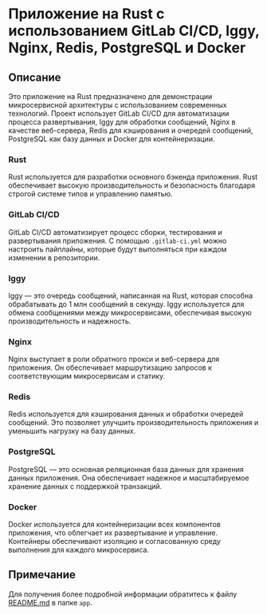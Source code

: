 # Приложение на Rust с использованием GitLab CI/CD, Iggy, Nginx, Redis, PostgreSQL и Docker

## Описание

Это приложение на Rust предназначено для демонстрации микросервисной архитектуры с использованием современных технологий. Проект использует GitLab CI/CD для автоматизации процесса развертывания, Iggy для обработки сообщений, Nginx в качестве веб-сервера, Redis для кэширования и очередей сообщений, PostgreSQL как базу данных и Docker для контейнеризации.

### Rust

Rust используется для разработки основного бэкенда приложения. Rust обеспечивает высокую производительность и безопасность благодаря строгой системе типов и управлению памятью.

### GitLab CI/CD

GitLab CI/CD автоматизирует процесс сборки, тестирования и развертывания приложения. С помощью `.gitlab-ci.yml` можно настроить пайплайны, которые будут выполняться при каждом изменении в репозитории.

### Iggy

Iggy — это очередь сообщений, написанная на Rust, которая способна обрабатывать до 1 млн сообщений в секунду. Iggy используется для обмена сообщениями между микросервисами, обеспечивая высокую производительность и надежность.

### Nginx

Nginx выступает в роли обратного прокси и веб-сервера для приложения. Он обеспечивает маршрутизацию запросов к соответствующим микросервисам и статику.

### Redis

Redis используется для кэширования данных и обработки очередей сообщений. Это позволяет улучшить производительность приложения и уменьшить нагрузку на базу данных.

### PostgreSQL

PostgreSQL — это основная реляционная база данных для хранения данных приложения. Она обеспечивает надежное и масштабируемое хранение данных с поддержкой транзакций.

### Docker

Docker используется для контейнеризации всех компонентов приложения, что облегчает их развертывание и управление. Контейнеры обеспечивают изоляцию и согласованную среду выполнения для каждого микросервиса.
 
## Примечание
Для получения более подробной информации обратитесь к файлу [README.md](https://github.com/reader2k24/DevOps-Panacea/blob/main/app/README.md) в папке `app`.